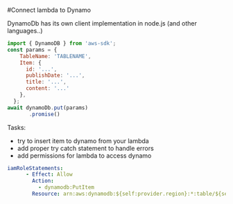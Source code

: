 #Connect lambda to Dynamo

DynamoDb has its own client implementation in node.js (and other languages..)
```javascript
import { DynamoDB } from 'aws-sdk';
const params = {
    TableName: 'TABLENAME',
    Item: {
      id: '...',
      publishDate: '...',
      title: '...',
      content: '...'
    },
  };
await dynamoDb.put(params)
       .promise()
```
Tasks:
* try to insert item to dynamo from your lambda
* add proper try catch statement to handle errors
* add permissions for lambda to access dynamo
```yaml
iamRoleStatements:
      - Effect: Allow
        Action:
          - dynamodb:PutItem
        Resource: arn:aws:dynamodb:${self:provider.region}:*:table/${self:custom.articlesTableName}
```
